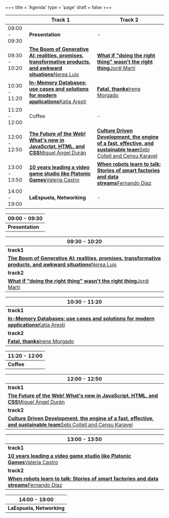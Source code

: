 +++
title = 'Agenda'
type = 'page'
draft = false
+++

<div class="hidden-small table">

|               | Track 1                                                                                                                                    | Track 2                                                                                                                                            |
| ------------- | ------------------------------------------------------------------------------------------------------------------------------------------ | -------------------------------------------------------------------------------------------------------------------------------------------------- |
| 09:00 - 09:30 | **Presentation**                                                                                                                           | -                                                                                                                                                  |
| 09:30 - 10:20 | [**The Boom of Generative AI: realities, promises, transformative products, and awkward situations**Nerea Luis](/speakers/nerea-luis#talk) | [**What if "doing the right thing" wasn't the right thing**Jordi Martí](/speakers/jordi-marti#talk)                                                |
| 10:30 - 11:20 | [**In-Memory Databases: use cases and solutions for modern applications**Katia Aresti](/speakers/katia-aresti#talk)                        | [**Fatal, thanks**Irene Morgado](/speakers/irene-morgado#talk)                                                                                     |
| 11:20 - 12:00 | Coffee                                                                                                                                     | -                                                                                                                                                  |
| 12:00 - 12:50 | [**The Future of the Web! What's new in JavaScript, HTML, and CSS**Miguel Ángel Durán](/speakers/miguel-angel-duran#talk)                  | [**Culture Driven Development, the engine of a fast, effective, and sustainable team**Sebi Collell and Censu Karayel](/speakers/sebi-collell#talk) |
| 13:00 - 13:50 | [**10 years leading a video game studio like Platonic Games**Valeria Castro](/speakers/valeria-castro#talk)                                | [**When robots learn to talk: Stories of smart factories and data streams**Fernando Díaz](/speakers/fernando-diaz#talk)                            |
| 14:00 - 19:00 | **LaEspuela, Networking**                                                                                                                  | -                                                                                                                                                  |

</div>

<div class="hidden-big table">

| 09:00 - 09:30    |
| ---------------- |
| **Presentation** |

| 09:30 - 10:20                                                                                                                              |
| ------------------------------------------------------------------------------------------------------------------------------------------ |
| **track1**                                                                                                                                 |
| [**The Boom of Generative AI: realities, promises, transformative products, and awkward situations**Nerea Luis](/speakers/nerea-luis#talk) |
| **track2**                                                                                                                                 |
| [**What if "doing the right thing" wasn't the right thing**Jordi Martí](/speakers/jordi-marti#talk)                                        |

| 10:30 - 11:20                                                                                                       |
| ------------------------------------------------------------------------------------------------------------------- |
| **track1**                                                                                                          |
| [**In-Memory Databases: use cases and solutions for modern applications**Katia Aresti](/speakers/katia-aresti#talk) |
| **track2**                                                                                                          |
| [**Fatal, thanks**Irene Morgado](/speakers/irene-morgado#talk)                                                      |

| 11:20 - 12:00 |
| ------------- |
| **Coffee**    |

| 12:00 - 12:50                                                                                                                                      |
| -------------------------------------------------------------------------------------------------------------------------------------------------- |
| **track1**                                                                                                                                         |
| [**The Future of the Web! What's new in JavaScript, HTML, and CSS**Miguel Ángel Durán](/speakers/miguel-angel-duran#talk)                          |
| **track2**                                                                                                                                         |
| [**Culture Driven Development, the engine of a fast, effective, and sustainable team**Sebi Collell and Censu Karayel](/speakers/sebi-collell#talk) |

| 13:00 - 13:50                                                                                                           |
| ----------------------------------------------------------------------------------------------------------------------- |
| **track1**                                                                                                              |
| [**10 years leading a video game studio like Platonic Games**Valeria Castro](/speakers/valeria-castro#talk)             |
| **track2**                                                                                                              |
| [**When robots learn to talk: Stories of smart factories and data streams**Fernando Díaz](/speakers/fernando-diaz#talk) |

| 14:00 - 19:00             |
| ------------------------- |
| **LaEspuela, Networking** |

</div>
